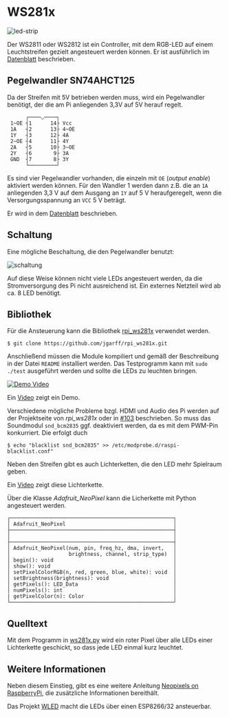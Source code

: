 WS281x
======

![led-strip](doc/ws2812b_led_strip.jpg)

Der WS2811 oder WS2812 ist ein Controller, mit dem RGB-LED auf einem 
Leuchtstreifen gezielt angesteuert werden können. Er ist ausführlich im
[Datenblatt](doc/WS2811.pdf) beschrieben.


Pegelwandler SN74AHCT125
------------------------

Da der Streifen mit 5V betrieben werden muss, wird ein Pegelwandler benötigt,
der die am Pi anliegenden 3,3V auf 5V herauf regelt.

          ┌────◡────┐
     1~OE ┤1      14├ Vcc
     1A   ┤2      13├ 4~OE
     1Y   ┤3      12├ 4A
     2~OE ┤4      11├ 4Y
     2A   ┤5      10├ 3~OE
     2Y   ┤6       9├ 3A
     GND  ┤7       8├ 3Y
          └─────────┘

Es sind vier Pegelwandler vorhanden, die einzeln mit `OE` (*output enable*) 
aktiviert werden können. Für den Wandler 1 werden dann z.B. die an `1A` 
anliegenden 3,3 V auf dem Ausgang an `1Y` auf 5 V heraufgeregelt, wenn die 
Versorgungsspannung an `VCC` 5 V beträgt.

Er wird in dem [Datenblatt](doc/sn74ahct125.pdf) beschrieben.

Schaltung
---------

Eine mögliche Beschaltung, die den Pegelwandler benutzt:

![schaltung](doc/Sketch_Steckplatine.png)

Auf diese Weise können nicht viele LEDs angesteuert werden, da die 
Stromversorgung des Pi nicht ausreichend ist. Ein externes Netzteil wird ab ca.
8 LED benötigt.

Bibliothek
----------

Für die Ansteuerung kann die Bibliothek 
[rpi_ws281x](https://github.com/jgarff/rpi_ws281x) verwendet werden.

    $ git clone https://github.com/jgarff/rpi_ws281x.git

Anschließend müssen die Module kompiliert und gemäß der Beschreibung in der 
Datei `README` installiert werden. Das Testprogramm kann mit `sudo ./test` 
ausgeführt werden und sollte die LEDs zu leuchten bringen.  

[![Demo Video](https://img.youtube.com/vi/MYdSkIIllsU/0.jpg)](https://peertube.fidonet.io/videos/embed/942d1d5f-0c3f-40c0-b2b9-cde6874fa496) 

Ein [Video](https://peertube.fidonet.io/videos/embed/942d1d5f-0c3f-40c0-b2b9-cde6874fa496) 
zeigt ein Demo.

Verschiedene mögliche Probleme bzgl. HDMI und Audio des Pi werden auf der 
Projektseite von *rpi_ws281x* oder in 
[#103](https://github.com/jgarff/rpi_ws281x/issues/103) beschrieben. So muss 
das Soundmodul `snd_bcm2835` ggf. deaktiviert werden, da es mit dem PWM-Pin 
konkurriert. Die erfolgt duch

    $ echo "blacklist snd_bcm2835" >> /etc/modprobe.d/raspi-blacklist.conf"
    
Neben den Streifen gibt es auch Lichterketten, die den LED mehr Spielraum geben.

Ein [Video](https://peertube.fidonet.io/videos/embed/90ab8183-ee16-4d48-a40d-2dd470141f61) 
zeigt diese Lichterkette.

Über die Klasse *Adafruit_NeoPixel* kann die Licherkette mit Python angesteuert 
werden.

    ┌─────────────────────────────────────────────────────┐
    │ Adafruit_NeoPixel                                   │
    ├─────────────────────────────────────────────────────┤
    │                                                     │
    ├─────────────────────────────────────────────────────┤
    │ Adafruit_NeoPixel(num, pin, freq_hz, dma, invert,   │
    │                   brightness, channel, strip_type)  │
    │ begin(): void                                       │
    │ show(): void                                        │
    │ setPixelColorRGB(n, red, green, blue, white): void  │
    │ setBrightness(brightness): void                     │
    │ getPixels(): LED_Data                               │
    │ numPixels(): int                                    │
    | getPixelColor(n): Color                             │
    └─────────────────────────────────────────────────────┘


Quelltext
---------

Mit dem Programm in [ws281x.py](ws281x.py) wird ein roter Pixel über alle LEDs 
einer Lichterkette geschickt, so dass jede LED einmal kurz leuchtet.

Weitere Informationen
---------------------

Neben diesem Einstieg, gibt es eine weitere Anleitung 
[Neopixels on RaspberryPi](doc/neopixels-on-raspberry-pi.pdf), die zusätzliche
Informationen bereithält.

Das Projekt [WLED](https://kno.wled.ge/) macht die LEDs über einen ESP8266/32
ansteuerbar.

